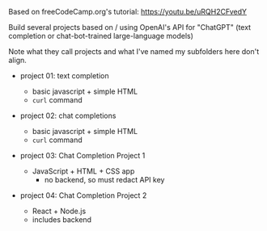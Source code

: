 

Based on freeCodeCamp.org's tutorial: https://youtu.be/uRQH2CFvedY

Build several projects based on / using OpenAI's API for "ChatGPT" (text completion or chat-bot-trained large-language models)

Note what they call projects and what I've named my subfolders here don't align.

- project 01: text completion
    - basic javascript + simple HTML
    - `curl` command
- project 02: chat completions
    - basic javascript + simple HTML
    - `curl` command

- project 03: Chat Completion Project 1
    - JavaScript + HTML + CSS app
        - no backend, so must redact API key

- project 04: Chat Completion Project 2
    - React + Node.js
    - includes backend
